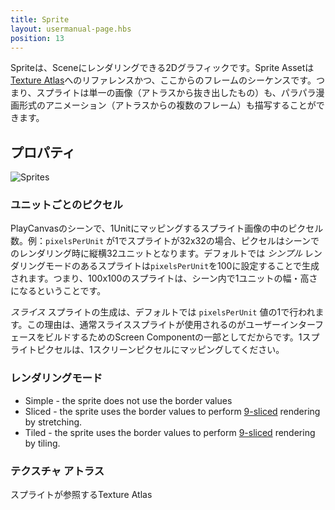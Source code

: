 ```yaml
---
title: Sprite
layout: usermanual-page.hbs
position: 13
---
```


Spriteは、Sceneにレンダリングできる2Dグラフィックです。Sprite Assetは[Texture Atlas][1]へのリファレンスかつ、ここからのフレームのシーケンスです。つまり、スプライトは単一の画像（アトラスから抜き出したもの）も、パラパラ漫画形式のアニメーション（アトラスからの複数のフレーム）も描写することができます。

## プロパティ

![Sprites][3]

### ユニットごとのピクセル

PlayCanvasのシーンで、1Unitにマッピングするスプライト画像の中のピクセル数。例：`pixelsPerUnit` が1でスプライトが32x32の場合、ピクセルはシーンでのレンダリング時に縦横32ユニットとなります。デフォルトでは *シンプル* レンダリングモードのあるスプライトは`pixelsPerUnit`を100に設定することで生成されます。つまり、100x100のスプライトは、シーン内で1ユニットの幅・高さになるということです。

*スライス* スプライトの生成は、デフォルトでは `pixelsPerUnit` 値の1で行われます。この理由は、通常スライススプライトが使用されるのがユーザーインターフェースをビルドするためのScreen Componentの一部としてだからです。1スプライトピクセルは、1スクリーンピクセルにマッピングしてください。

### レンダリングモード

* Simple - the sprite does not use the border values
* Sliced - the sprite uses the border values to perform [9-sliced][2] rendering by stretching.
* Tiled - the sprite uses the border values to perform [9-sliced][2] rendering by tiling.

### テクスチャ アトラス

スプライトが参照するTexture Atlas

[1]: /user-manual/assets/texture-atlas
[2]: /user-manual/2D/9-slicing
[3]: /images/user-manual/assets/sprites/sprites.jpg
